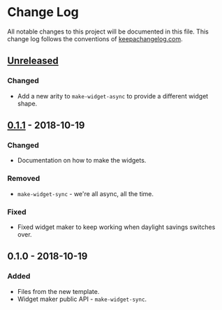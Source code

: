 # Change Log
All notable changes to this project will be documented in this file. This change log follows the conventions of [keepachangelog.com](http://keepachangelog.com/).

## [Unreleased]
### Changed
- Add a new arity to `make-widget-async` to provide a different widget shape.

## [0.1.1] - 2018-10-19
### Changed
- Documentation on how to make the widgets.

### Removed
- `make-widget-sync` - we're all async, all the time.

### Fixed
- Fixed widget maker to keep working when daylight savings switches over.

## 0.1.0 - 2018-10-19
### Added
- Files from the new template.
- Widget maker public API - `make-widget-sync`.

[Unreleased]: https://github.com/your-name/clerk/compare/0.1.1...HEAD
[0.1.1]: https://github.com/your-name/clerk/compare/0.1.0...0.1.1
